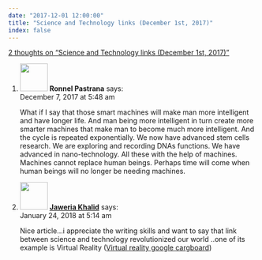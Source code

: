 ```yaml
---
date: "2017-12-01 12:00:00"
title: "Science and Technology links (December 1st, 2017)"
index: false
---
```


[2 thoughts on &ldquo;Science and Technology links (December 1st, 2017)&rdquo;](/lemire/blog/2017/12-01-science-and-technology-links-december-1st-2017)

<ol class="comment-list">
<li id="comment-292848" class="comment even thread-even depth-1">
<div class="comment-author vcard">
<img alt src="https://secure.gravatar.com/avatar/fb2732acd2fe8bc7c378190e1e4d62d2?s=56&#038;d=mm&#038;r=g" srcset="https://secure.gravatar.com/avatar/fb2732acd2fe8bc7c378190e1e4d62d2?s=112&#038;d=mm&#038;r=g 2x" class="avatar avatar-56 photo" height="56" width="56" decoding="async" /> <b class="fn">Ronnel Pastrana</b> <span class="says">says:</span> </div>
<div class="comment-metadata"><time datetime="2017-12-07T05:48:48+00:00">December 7, 2017 at 5:48 am</time></a> </div>
<div class="comment-content">
<p>What if I say that those smart machines will make man more intelligent and have longer life. And man being more intelligent in turn create more smarter machines that make man to become much more intelligent. And the cycle is repeated exponentially. We now have advanced stem cells research. We are exploring and recording DNAs functions. We have advanced in nano-technology. All these with the help of machines. Machines cannot replace human beings. Perhaps time will come when human beings will no longer be needing machines.</p>
</div>
</li>
<li id="comment-295522" class="comment odd alt thread-odd thread-alt depth-1">
<div class="comment-author vcard">
<img alt src="https://secure.gravatar.com/avatar/febb3fc6de792b199065ac033f431c0a?s=56&#038;d=mm&#038;r=g" srcset="https://secure.gravatar.com/avatar/febb3fc6de792b199065ac033f431c0a?s=112&#038;d=mm&#038;r=g 2x" class="avatar avatar-56 photo" height="56" width="56" decoding="async" /> <b class="fn"><a href="http://softwaresio.com/" class="url" rel="ugc external nofollow">Jaweria Khalid</a></b> <span class="says">says:</span> </div>
<div class="comment-metadata"><time datetime="2018-01-24T05:14:02+00:00">January 24, 2018 at 5:14 am</time></a> </div>
<div class="comment-content">
<p>Nice article&#8230;i appreciate the writing skills and want to say that link between science and technology revolutionized our world ..one of its example is Virtual Reality (<a href="http://vrboxprices.com/google-cardboard-virtual-reality-glasses-by-samtung/" rel="nofollow">Virtual reality google cargboard</a>)</p>
</div>
</li>
</ol>
